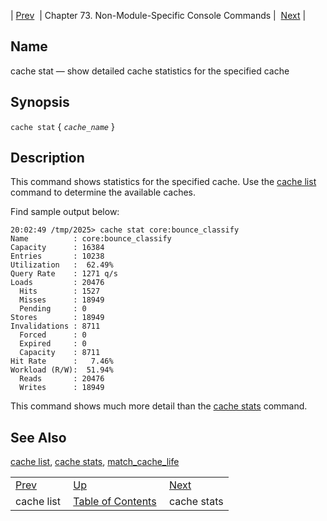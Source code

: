 | [Prev](console_commands.cache_list)  | Chapter 73. Non-Module-Specific Console Commands |  [Next](console_commands.cache_stats) |

<a name="console_commands.cache_stat"></a>
## Name

cache stat — show detailed cache statistics for the specified cache

## Synopsis

`cache stat` { *`cache_name`* }

<a name="idp13017696"></a>
## Description

This command shows statistics for the specified cache. Use the [cache list](console_commands.cache_list "cache list") command to determine the available caches.

Find sample output below:

```
20:02:49 /tmp/2025> cache stat core:bounce_classify
Name          : core:bounce_classify
Capacity      : 16384
Entries       : 10238
Utilization   :  62.49%
Query Rate    : 1271 q/s
Loads         : 20476
  Hits        : 1527
  Misses      : 18949
  Pending     : 0
Stores        : 18949
Invalidations : 8711
  Forced      : 0
  Expired     : 0
  Capacity    : 8711
Hit Rate      :   7.46%
Workload (R/W):  51.94%
  Reads       : 20476
  Writes      : 18949
```

This command shows much more detail than the [cache stats](console_commands.cache_stats "cache stats") command.

<a name="idp13022352"></a>
## See Also

[cache list](console_commands.cache_list "cache list"), [cache stats](console_commands.cache_stats "cache stats"), [match_cache_life](conf.ref.match_cache_life "match_cache_life")

|     |     |     |
| --- | --- | --- |
| [Prev](console_commands.cache_list)  | [Up](console.cmds.ref) |  [Next](console_commands.cache_stats) |
| cache list  | [Table of Contents](index) |  cache stats |

